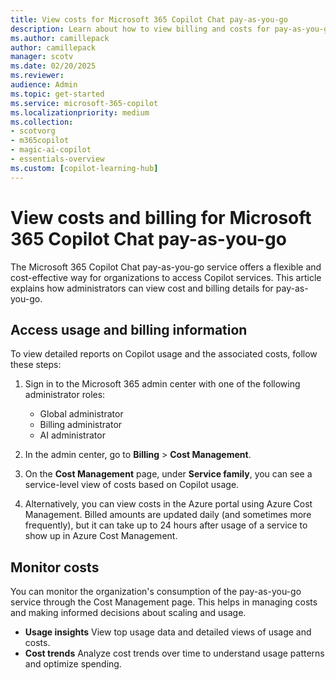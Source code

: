 ```yaml
---
title: View costs for Microsoft 365 Copilot Chat pay-as-you-go
description: Learn about how to view billing and costs for pay-as-you-go for Microsoft 365 Copilot Chat.
ms.author: camillepack
author: camillepack
manager: scotv
ms.date: 02/20/2025
ms.reviewer: 
audience: Admin
ms.topic: get-started
ms.service: microsoft-365-copilot
ms.localizationpriority: medium
ms.collection: 
- scotvorg
- m365copilot
- magic-ai-copilot
- essentials-overview
ms.custom: [copilot-learning-hub]
---
```


# View costs and billing for Microsoft 365 Copilot Chat pay-as-you-go

The Microsoft 365 Copilot Chat pay-as-you-go service offers a flexible and cost-effective way for organizations to access Copilot services. This article explains how administrators can view cost and billing details for pay-as-you-go.

## Access usage and billing information

To view detailed reports on Copilot usage and the associated costs, follow these steps:

1. Sign in to the Microsoft 365 admin center with one of the following administrator roles:

    - Global administrator
    - Billing administrator
    - AI administrator

2. In the admin center, go to **Billing** > **Cost Management**.
3. On the **Cost Management** page, under **Service family**, you can see a service-level view of costs based on Copilot usage.
4. Alternatively, you can view costs in the Azure portal using Azure Cost Management. Billed amounts are updated daily (and sometimes more frequently), but it can take up to 24 hours after usage of a service to show up in Azure Cost Management.

## Monitor costs

You can monitor the organization's consumption of the pay-as-you-go service through the Cost Management page. This helps in managing costs and making informed decisions about scaling and usage.

- **Usage insights** View top usage data and detailed views of usage and costs.
- **Cost trends** Analyze cost trends over time to understand usage patterns and optimize spending.
